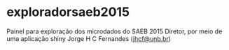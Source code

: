 # exploradorsaeb2015
Painel para exploração dos microdados do SAEB 2015 Diretor, por meio de uma aplicação shiny
Jorge H C Fernandes (jhcf@unb.br)

